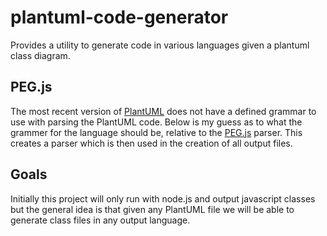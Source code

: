 plantuml-code-generator
=======================

Provides a utility to generate code in various languages given a plantuml class diagram.

PEG.js
--------------------
The most recent version of [PlantUML](http://plantuml.sourceforge.net/) does not have a defined grammar to use with
parsing the PlantUML code. Below is my guess as to what the grammer for
the language should be, relative to the [PEG.js](https://github.com/dmajda/pegjs) parser. This creates
a parser which is then used in the creation of all output files.

Goals
-------------------
Initially this project will only run with node.js and output javascript classes
but the general idea is that given any PlantUML file we will be able
to generate class files in any output language.

